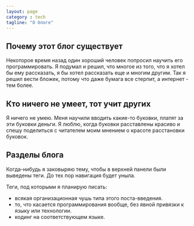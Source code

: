 ```yaml
---
layout: page
category : tech
tagline: "О блоге"
---
```


## Почему этот блог существует
Некоторое время назад один хороший человек попросил научить его программировать. Я подумал и решил, что многое из того, что я хотел бы ему рассказать, я бы хотел рассказать еще и многим другим. Так я решил вести бложек, потому что даже бумага все стерпит, а интернет - тем более.

## Кто ничего не умеет, тот учит других
Я ничего не умею. Меня научили вводить какие-то буковки, платят за эти буковки деньги. Я люблю, когда буковки расставлены красиво и спешу поделиться с читателем моим мнением о красоте расстановки буковок.

## Разделы блога
Когда-нибудь я заковыряю тему, чтобы в верхней панели были выведены теги. До тех пор навигация будет уныла.

Теги, под которыми я планирую писать:
- всякая организационная чушь типа этого поста-введения.
- то, что касается программирования вообще, без явной привязки к языку или технологии.
- кодинг на соответствующем языке.
